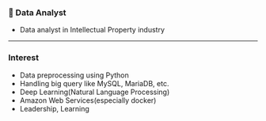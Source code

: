 ### 💾 Data Analyst

- Data analyst in Intellectual Property industry

---

### Interest

- Data preprocessing using Python
- Handling big query like MySQL, MariaDB, etc.
- Deep Learning(Natural Language Processing) 
- Amazon Web Services(especially docker)
- Leadership, Learning

